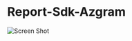 # Report-Sdk-Azgram

![Screen Shot](http://i1175.photobucket.com/albums/r629/NguyenTaLoi93/Untitled_zpszcbnw38u.png "Optional title")
